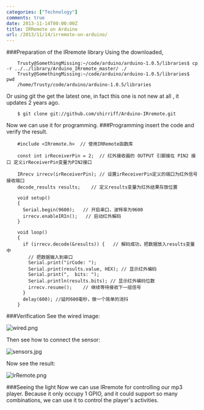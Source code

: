 ```yaml
---
categories: ["Technology"]
comments: true
date: 2013-11-14T00:00:00Z
title: IRRemote on Arduino
url: /2013/11/14/irremote-on-arduino/
---
```


###Preparation of the IRremote library
Using the downloaded, 

```
	Trusty@SomethingMissing:~/code/arduino/arduino-1.0.5/libraries$ cp -r ../../library/Arduino_IRremote_master/ ./
	Trusty@SomethingMissing:~/code/arduino/arduino-1.0.5/libraries$ pwd
	/home/Trusty/code/arduino/arduino-1.0.5/libraries
```

Or using git the get the latest one, in fact this one is not new at all , it updates 2 years ago. 

```
	$ git clone git://github.com/shirriff/Arduino-IRremote.git
```

Now we can use it for programming. 
###Programming
insert the code and verify the result. 

```
	#include <IRremote.h>  // 使用IRRemote函数库
	 
	const int irReceiverPin = 2;  // 红外接收器的 OUTPUT 引脚接在 PIN2 接口 定义irReceiverPin变量为PIN2接口
	 
	IRrecv irrecv(irReceiverPin); // 设置irReceiverPin定义的端口为红外信号接收端口
	decode_results results;    // 定义results变量为红外结果存放位置
	 
	void setup()
	{
	  Serial.begin(9600);   // 开启串口，波特率为9600
	  irrecv.enableIRIn();   // 启动红外解码
	}
	 
	void loop() 
	{
	  if (irrecv.decode(&results)) {   // 解码成功，把数据放入results变量中
	    // 把数据输入到串口
	    Serial.print("irCode: ");            
	    Serial.print(results.value, HEX); // 显示红外编码
	    Serial.print(",  bits: ");           
	    Serial.println(results.bits); // 显示红外编码位数
	    irrecv.resume();    // 继续等待接收下一组信号
	  }  
	  delay(600); //延时600毫秒，做一个简单的消抖
	}
```

###Verification
See the wired image:

![wired.png](/images/wired.png)

Then see how to connect the sensor:

![sensors.jpg](/images/sensors.jpg)

Now see the result:

![IrRemote.png](/images/IrRemote.png)

###Seeing the light
Now we can use IRremote for controlling our mp3 player. Because it only occupy 1 GPIO, and it could support so many combinations, we can use it to control the player's activities. 
